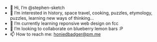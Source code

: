 - 👋 Hi, I’m @stephen-sketch
- 👀 I’m interested in history, space travel, cooking, puzzles, etymology, puzzles, learning new ways of thinking...
- 🌱 I’m currently learning reponsive web design on fcc
- 💞️ I’m looking to collaborate on blueberry lemon bars :P
- 📫 How to reach me: honiedbadger@pm.me

<!---
stephen-sketch/stephen-sketch is a ✨ special ✨ repository because its `README.md` (this file) appears on your GitHub profile.
You can click the Preview link to take a look at your changes.
--->
